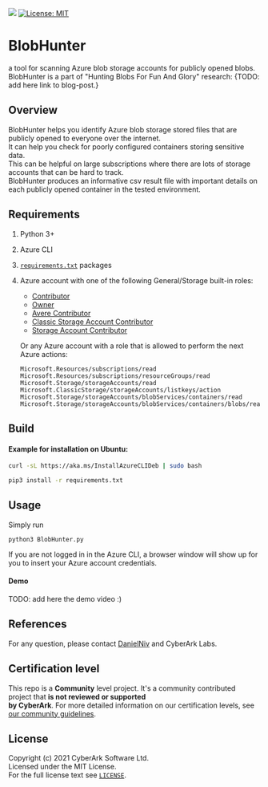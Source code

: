 ![](https://img.shields.io/badge/Certification%20Level-Community-28A745?link=https://github.com/cyberark/community/blob/master/Conjur/conventions/certification-levels.md) [![License: MIT](https://img.shields.io/badge/License-MIT-yellow.svg)](https://opensource.org/licenses/MIT)

# BlobHunter

a tool for scanning Azure blob storage accounts for publicly opened blobs.  
BlobHunter is a part of  "Hunting Blobs For Fun And Glory" research: {TODO: add here link to blog-post.}

## Overview

BlobHunter helps you identify Azure blob storage stored files that are publicly opened to everyone over the internet.  
It can help you check for poorly configured containers storing sensitive data.  
This can be helpful on large subscriptions where there are lots of storage accounts that can be hard to track.  
BlobHunter produces an informative csv result file with important details on each publicly opened container in the tested environment.

## Requirements

1. Python 3+

2. Azure CLI

3. [`requirements.txt`](requirements.txt) packages

4. Azure account with one of the following General/Storage built-in roles:

   -	[Contributor](https://docs.microsoft.com/en-us/azure/role-based-access-control/built-in-roles#contributor)
   -	[Owner](https://docs.microsoft.com/en-us/azure/role-based-access-control/built-in-roles#owner)
   -	[Avere Contributor](https://docs.microsoft.com/en-us/azure/role-based-access-control/built-in-roles#avere-contributor)
   -	[Classic Storage Account Contributor](https://docs.microsoft.com/en-us/azure/role-based-access-control/built-in-roles#classic-storage-account-contributor)
   -	[Storage Account Contributor](https://docs.microsoft.com/en-us/azure/role-based-access-control/built-in-roles#storage-account-contributor)
   
   Or any Azure account with a role that is allowed to perform the next Azure actions:
   
   ```
   Microsoft.Resources/subscriptions/read
   Microsoft.Resources/subscriptions/resourceGroups/read
   Microsoft.Storage/storageAccounts/read
   Microsoft.ClassicStorage/storageAccounts/listkeys/action
   Microsoft.Storage/storageAccounts/blobServices/containers/read
   Microsoft.Storage/storageAccounts/blobServices/containers/blobs/read
   ```

## Build

#### Example for installation on Ubuntu:

```bash
curl -sL https://aka.ms/InstallAzureCLIDeb | sudo bash
```

```bash
pip3 install -r requirements.txt
```

## Usage 

Simply run 

```
python3 BlobHunter.py
```

If you are not logged in in the Azure CLI, a browser window will show up for you to insert your Azure account credentials.

#### Demo

TODO: add here the demo video :)

## References

For any question, please contact [DanielNiv](https://github.com/DanielNiv) and CyberArk Labs.

## Certification level

This repo is a **Community** level project. It's a community contributed project that **is not reviewed or supported  
by CyberArk**. For more detailed information on our certification levels, see [our community guidelines](https://github.com/cyberark/community/blob/master/Conjur/conventions/certification-levels.md#community).

## License

Copyright (c) 2021 CyberArk Software Ltd.  
Licensed under the MIT License.  
For the full license text see [`LICENSE`](LICENSE).

